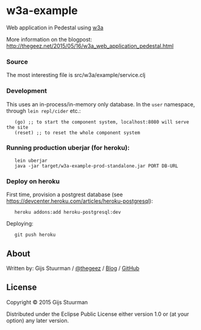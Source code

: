 # w3a-example

Web application in Pedestal using [w3a]

More information on the blogpost: http://thegeez.net/2015/05/16/w3a_web_application_pedestal.html

[w3a]: https://github.com/thegeez/w3a

### Source
The most interesting file is src/w3a/example/service.clj

### Development
This uses an in-process/in-memory only database. In the `user` namespace, through `lein repl/cider` etc.:
```
   (go) ;; to start the component system, localhost:8080 will serve the site
   (reset) ;; to reset the whole component system
```

### Running production uberjar (for heroku):
```
   lein uberjar
   java -jar target/w3a-example-prod-standalone.jar PORT DB-URL
```

### Deploy on heroku
First time, provision a postgrest database (see https://devcenter.heroku.com/articles/heroku-postgresql):
```
   heroku addons:add heroku-postgresql:dev
```
Deploying:
```
   git push heroku
```

## About

Written by:
Gijs Stuurman / [@thegeez][twt] / [Blog][blog] / [GitHub][github]

[twt]: http://twitter.com/thegeez
[blog]: http://thegeez.net
[github]: https://github.com/thegeez

## License

Copyright © 2015 Gijs Stuurman

Distributed under the Eclipse Public License either version 1.0 or (at
your option) any later version.
